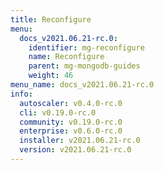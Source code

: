 ```yaml
---
title: Reconfigure
menu:
  docs_v2021.06.21-rc.0:
    identifier: mg-reconfigure
    name: Reconfigure
    parent: mg-mongodb-guides
    weight: 46
menu_name: docs_v2021.06.21-rc.0
info:
  autoscaler: v0.4.0-rc.0
  cli: v0.19.0-rc.0
  community: v0.19.0-rc.0
  enterprise: v0.6.0-rc.0
  installer: v2021.06.21-rc.0
  version: v2021.06.21-rc.0
---
```


